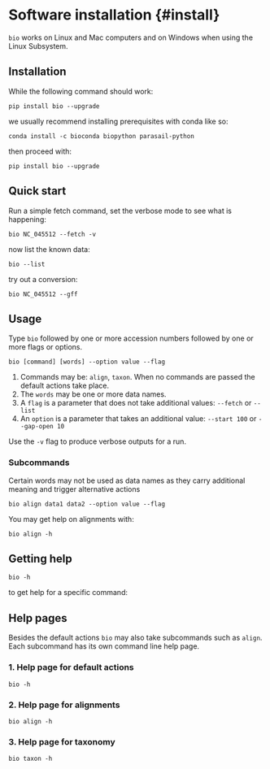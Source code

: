 # Software installation {#install}

`bio` works on Linux and Mac computers and on Windows when using the Linux Subsystem. 

## Installation

While the following command should work:

    pip install bio --upgrade

we usually recommend installing prerequisites with conda like so:

    conda install -c bioconda biopython parasail-python

then proceed with:

    pip install bio --upgrade

## Quick start

Run a simple fetch command, set the verbose mode to see what is happening:

    bio NC_045512 --fetch -v

now list the known data:

    bio --list

try out a conversion:

    bio NC_045512 --gff

## Usage

Type `bio` followed by one or more accession numbers followed by one or more flags or options.

    bio [command] [words] --option value --flag 

1. Commands may be: `align`, `taxon`.  When no commands are passed the default actions take place.
1. The `words` may be one or more data names.    
1. A `flag` is a parameter that does not take additional values: `--fetch` or `--list`
1. An `option` is a parameter that takes an additional value: `--start 100` or `--gap-open 10`
    
Use the `-v` flag to produce verbose outputs for a run. 

### Subcommands

Certain words may not be used as data names  as they carry additional meaning and trigger 
alternative actions

    bio align data1 data2 --option value --flag

You may get help on alignments with:

    bio align -h
    
## Getting help

    bio -h
    
to get help for a specific command:
        
        
## Help pages

Besides the default actions `bio` may also take subcommands such as `align`. Each subcommand
has its own command line help page.

### 1\. Help page for default actions

```{bash, comment=NA}
bio -h
```

### 2\. Help page for alignments 

```{bash, comment=NA}
bio align -h
```

### 3\. Help page for taxonomy 

```{bash, comment=NA}
bio taxon -h
```

